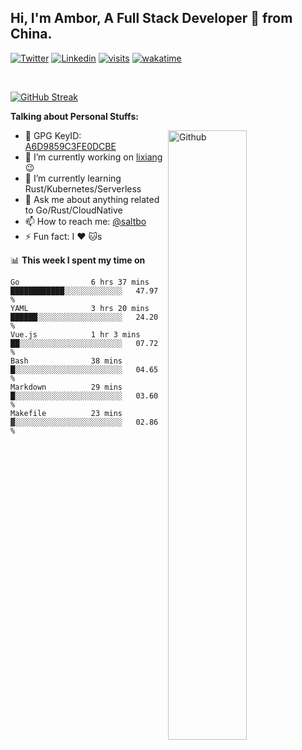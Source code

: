 ## Hi, I'm Ambor, A Full Stack Developer 🚀 from China.

[![Twitter](https://img.shields.io/badge/-saltbo-1ca0f1?style=flat&logo=twitter&logoColor=white)](https://twitter.com/rdsaltbo)
[![Linkedin](https://img.shields.io/badge/-saltbo-blue?style=flat&logo=Linkedin&logoColor=white)](https://www.linkedin.com/in/saltbo/)
[![visits](https://visitor.vercel.app/page/saltbo?color=light-green)](https://github.com/saltbo/)
[![wakatime](https://wakatime.com/badge/user/f82b1c77-faab-48cd-aef5-a12c0aff104b.svg)](https://wakatime.com/@f82b1c77-faab-48cd-aef5-a12c0aff104b)

&nbsp;  

[![GitHub Streak](http://github-readme-streak-stats.herokuapp.com?user=saltbo&hide_border=true&date_format=M%20j%5B%2C%20Y%5D)](https://git.io/streak-stats)

**Talking about Personal Stuffs:**
<!-- Any image aligned to the right. Beware the width  -->
<img width="50%" align="right" alt="Github" src="https://raw.githubusercontent.com/saltbo/saltbo/master/images/git-header.svg" />

- 🤘 GPG KeyID: [A6D9859C3FE0DCBE](https://saltbo.cn/pgp_keys.asc)
- 🔭 I’m currently working on [lixiang](https://www.lixiang.com/) :wink:
- 🌱 I’m currently learning Rust/Kubernetes/Serverless
- 💬 Ask me about anything related to Go/Rust/CloudNative
- 📫 How to reach me: [@saltbo](https://t.me/saltbo)
- ⚡ Fun fact: I :heart: :cat:s


📊 **This week I spent my time on**
<!--START_SECTION:waka-->

```text
Go                6 hrs 37 mins   ████████████░░░░░░░░░░░░░   47.97 %
YAML              3 hrs 20 mins   ██████░░░░░░░░░░░░░░░░░░░   24.20 %
Vue.js            1 hr 3 mins     ██░░░░░░░░░░░░░░░░░░░░░░░   07.72 %
Bash              38 mins         █░░░░░░░░░░░░░░░░░░░░░░░░   04.65 %
Markdown          29 mins         █░░░░░░░░░░░░░░░░░░░░░░░░   03.60 %
Makefile          23 mins         ▓░░░░░░░░░░░░░░░░░░░░░░░░   02.86 %
```

<!--END_SECTION:waka-->
